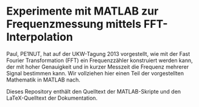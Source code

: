 Experimente mit MATLAB zur Frequenzmessung mittels FFT-Interpolation
====================================================================

Paul, PE1NUT, hat auf der UKW-Tagung 2013 vorgestellt, wie mit der
Fast Fourier Transformation (FFT) ein Frequenzzähler konstruiert
werden kann, der mit hoher Genauigkeit und in kurzer Messzeit die
Frequenz mehrerer Signal bestimmen kann. Wir vollziehen hier einen
Teil der vorgestellten Mathematik in MATLAB nach.

Dieses Repository enthält den Quelltext der MATLAB-Skripte und den
LaTeX-Quelltext der Dokumentation.
